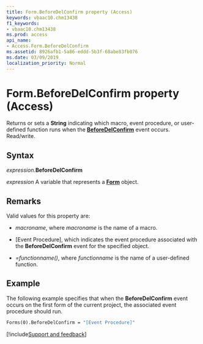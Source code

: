 ```yaml
---
title: Form.BeforeDelConfirm property (Access)
keywords: vbaac10.chm13438
f1_keywords:
- vbaac10.chm13438
ms.prod: access
api_name:
- Access.Form.BeforeDelConfirm
ms.assetid: 8926afb1-5a86-eddd-5b3f-68abe83fb076
ms.date: 03/09/2019
localization_priority: Normal
---
```



# Form.BeforeDelConfirm property (Access)

Returns or sets a **String** indicating which macro, event procedure, or user-defined function runs when the **[BeforeDelConfirm](Access.Form.BeforeDelConfirm(even).md)** event occurs. Read/write.


## Syntax

_expression_.**BeforeDelConfirm**

_expression_ A variable that represents a **[Form](Access.Form.md)** object.


## Remarks

Valid values for this property are:

- _macroname_, where _macroname_ is the name of a macro.

- [Event Procedure], which indicates the event procedure associated with the **BeforeDelConfirm** event for the specified object.

- _=functionname()_, where _functionname_ is the name of a user-defined function.


## Example

The following example specifies that when the **BeforeDelConfirm** event occurs on the first form of the current project, the associated event procedure should run.


```vb
Forms(0).BeforeDelConfirm = "[Event Procedure]" 

```



[!include[Support and feedback](~/includes/feedback-boilerplate.md)]